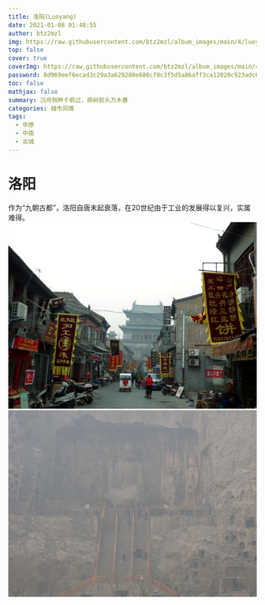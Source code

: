 ```yaml
---
title: 洛阳(Luoyang)
date: 2021-01-08 01:48:55
author: btz2mzl
img: https://raw.githubusercontent.com/btz2mzl/album_images/main/4/luoyang_1.jpg
top: false
cover: true
coverImg: https://raw.githubusercontent.com/btz2mzl/album_images/main/4/luoyang_1.jpg
password: 8d969eef6ecad3c29a3a629280e686cf0c3f5d5a86aff3ca12020c923adc6c92
toc: false
mathjax: false
summary: 沉舟侧畔千帆过，病树前头万木春
categories: 城市风情
tags:
  - 中原
  - 中南
  - 古城
---
```

# 洛阳
作为“九朝古都”，洛阳自唐末起衰落，在20世纪由于工业的发展得以复兴，实属难得。
![盛唐时的尊贵气质被乡土味取代（西大街）](https://raw.githubusercontent.com/btz2mzl/album_images/main/4/luoyang_1.jpg)
![薄纱般的霾为佛增添了些许神秘（龙门石窟）](https://raw.githubusercontent.com/btz2mzl/album_images/main/4/luoyang_2.jpg)
